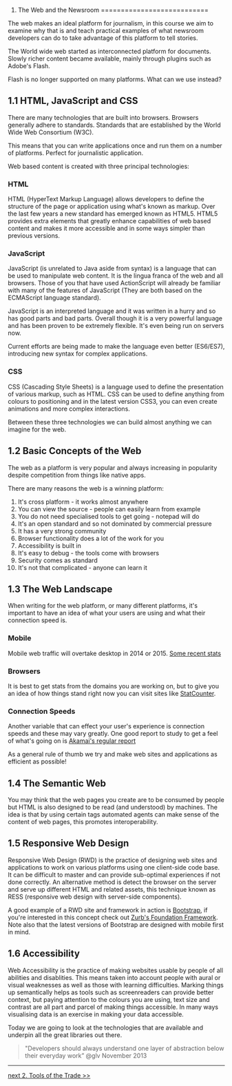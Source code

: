 1. The Web and the Newsroom
===========================

The web makes an ideal platform for journalism, in this course we aim to examine why that is and teach practical examples of what newsroom developers can do to take advantage of this platform to tell stories. 

The World wide web started as interconnected platform for documents. Slowly richer content became available, mainly through plugins such as Adobe's Flash.

Flash is no longer supported on many platforms. What can we use instead?

1.1 HTML, JavaScript and CSS
----------------------------

There are many technologies that are built into browsers. Browsers generally adhere to standards. Standards that are established by the World Wide Web Consortium (W3C).

This means that you can write applications once and run them on a number of platforms. Perfect for journalistic application.

Web based content is created with three principal technologies:

### HTML

HTML (HyperText Markup Language) allows developers to define the structure of the page or application using what's known as markup. Over the last few years a new standard has emerged known as HTML5. HTML5 provides extra elements that greatly enhance capabilities of web based content and makes it more accessible and in some ways simpler than previous versions.

### JavaScript

JavaScript (is unrelated to Java aside from syntax) is a language that can be used to manipulate web content. It is the lingua franca of the web and all browsers. Those of you that have used ActionScript will already be familiar with many of the features of JavaScript (They are both based on the ECMAScript language standard).

JavaScript is an interpreted language and it was written in a hurry and so has good parts and bad parts. Overall though it is a very powerful language and has been proven to be extremely flexible. It's even being run on servers now.

Current efforts are being made to make the language even better (ES6/ES7), introducing new syntax for complex applications.

### CSS

CSS (Cascading Style Sheets) is a language used to define the presentation of various markup, such as HTML. CSS can be used to define anything from colours to positioning and in the latest version CSS3, you can even create animations and more complex interactions.


Between these three technologies we can build almost anything we can imagine for the web. 


1.2 Basic Concepts of the Web
-----------------------------

The web as a platform is very popular and always increasing in popularity despite competition from things like native apps.

There are many reasons the web is a winning platform:

1. It's cross platform - it works almost anywhere
2. You can view the source - people can easily learn from example
3. You do not need specialised tools to get going - notepad will do
4. It's an open standard and so not dominated by commercial pressure
5. It has a very strong community
6. Browser functionality does a lot of the work for you
7. Accessibility is built in
8. It's easy to debug - the tools come with browsers
9. Security comes as standard
10. It's not that complicated - anyone can learn it



1.3 The Web Landscape
---------------------

When writing for the web platform, or many different platforms, it's important to have an idea of what your users are using and what their connection speed is.

### Mobile

Mobile web traffic will overtake desktop in 2014 or 2015. [Some recent stats](http://www.insidemobileapps.com/wp-content/uploads/2013/07/mobile_visits.jpg)

### Browsers

It is best to get stats from the domains you are working on, but to give you an idea of how things stand right now you can visit sites like [StatCounter](http://gs.statcounter.com/#browser_version_partially_combined-ww-monthly-201210-201310-bar). 

### Connection Speeds

Another variable that can effect your user's experience is connection speeds and these may vary greatly. One good report to study to get a feel of what's going on is [Akamai's regular report](http://www.akamai.com/dl/documents/akamai_soti_q213.pdf?WT.mc_id=soti_Q213)

As a general rule of thumb we try and make web sites and applications as efficient as possible!



1.4 The Semantic Web
--------------------

You may think that the web pages you create are to be consumed by people but HTML is also designed to be read (and understood) by machines. The idea is that by using certain tags automated agents can make sense of the content of web pages, this promotes interoperability. 


1.5 Responsive Web Design
-------------------------

Responsive Web Design (RWD) is the practice of designing web sites and applications to work on various platforms using one client-side code base. It can be difficult to master and can provide sub-optimal experiences if not done correctly. An alternative method is detect the browser on the server and serve up different HTML and related assets, this technique known as RESS (responsive web design with server-side components).

A good example of a RWD site and framework in action is [Bootstrap](http://bootstrap.com), if you're interested in this concept check out [Zurb's Foundation Framework](http://foundation.zurb.com/). Note also that the latest versions of Bootstrap are designed with mobile first in mind.


1.6 Accessibility
-----------------

Web Accessibility is the practice of making websites usable by people of all abilities and disablities. This means taken into account people with aural or visual weaknesses as well as those with learning difficulties. Marking things up semantically helps as tools such as screenreaders can provide better context, but paying attention to the colours you are using, text size and contrast are all part and parcel of making things accessible. In many ways visualising data is an exercise in making your data accessible.

Today we are going to look at the technologies that are available and underpin all the great libraries out there.

> "Developers should always understand one layer of abstraction below their everyday work” @glv November 2013

---

[next 2. Tools of the Trade >>](02-tools-of-the-trade.md)